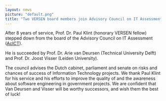 ```yaml
---
layout: news
picture: "default.png"
title: "Two VERSEN board members join Advisory Council on IT Assessment"
---
```


After 8 years of service, Prof. Dr. Paul Klint (honorary VERSEN fellow) stepped down from the board of the Advisory Council on IT Assessment ([AcICT](https://www.adviescollegeicttoetsing.nl/)). 

He is succeeded by Prof. Dr. Arie van Deursen (Technical University Delft) and Prof. Dr. Joost Visser (Leiden University). 

The council advises the Dutch cabinet, parliament and senate on risks and chances of success of Information Technology projects. We thank Paul Klint for his service and his efforts to improve the quality of and the awareness about software engineering in government projects. We are confident that Van Deursen and Visser will be worthy successors, and wish them the best of luck!